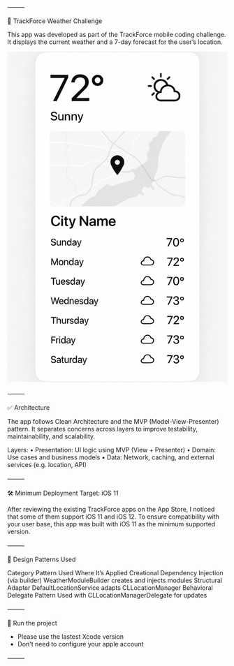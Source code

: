 
⸻

📱 TrackForce Weather Challenge

This app was developed as part of the TrackForce mobile coding challenge. It displays the current weather and a 7-day forecast for the user’s location.

![UI Reference](Reference%20Image%20-%20Project%20.png)

⸻

✅ Architecture

The app follows Clean Architecture and the MVP (Model-View-Presenter) pattern.
It separates concerns across layers to improve testability, maintainability, and scalability.

Layers:
	•	Presentation: UI logic using MVP (View + Presenter)
	•	Domain: Use cases and business models
	•	Data: Network, caching, and external services (e.g. location, API)

⸻

🛠 Minimum Deployment Target: iOS 11

After reviewing the existing TrackForce apps on the App Store, I noticed that some of them support iOS 11 and iOS 12.
To ensure compatibility with your user base, this app was built with iOS 11 as the minimum supported version.

⸻

🎯 Design Patterns Used

Category	Pattern Used	Where It’s Applied
Creational	Dependency Injection (via builder)	WeatherModuleBuilder creates and injects modules
Structural	Adapter	DefaultLocationService adapts CLLocationManager
Behavioral	Delegate Pattern	Used with CLLocationManagerDelegate for updates



⸻

🧪 Run the project
- Please use the lastest Xcode version
- Don't need to configure your apple account 

⸻